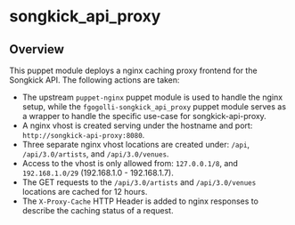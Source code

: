 # songkick\_api\_proxy

## Overview

This puppet module deploys a nginx caching proxy frontend for the Songkick API.
The following actions are taken:

* The upstream `puppet-nginx` puppet module is used to handle the nginx setup, while
  the `fgogolli-songkick_api_proxy` puppet module serves as a wrapper to handle the
  specific use-case for songkick-api-proxy.
* A nginx vhost is created serving under the hostname and port: `http://songkick-api-proxy:8080`.
* Three separate nginx vhost locations are created under: `/api`, `/api/3.0/artists`, and `/api/3.0/venues`.
* Access to the vhost is only allowed from: `127.0.0.1/8`, and `192.168.1.0/29` (192.168.1.0 - 192.168.1.7).
* The GET requests to the `/api/3.0/artists` and `/api/3.0/venues` locations 
  are cached for 12 hours.
* The `X-Proxy-Cache` HTTP Header is added to nginx responses to describe the
  caching status of a request.